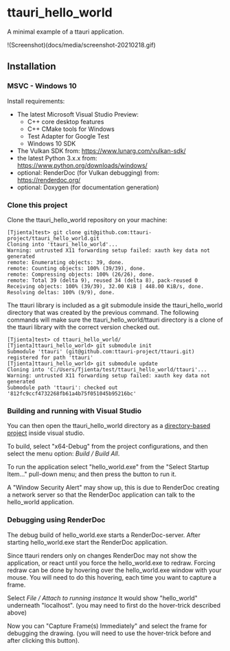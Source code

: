 # ttauri_hello_world
A minimal example of a ttauri application.

!(Screenshot)(docs/media/screenshot-20210218.gif)

Installation
------------

### MSVC - Windows 10

Install requirements:
 - The latest Microsoft Visual Studio Preview:
   - C++ core desktop features
   - C++ CMake tools for Windows
   - Test Adapter for Google Test
   - Windows 10 SDK
 - The Vulkan SDK from: https://www.lunarg.com/vulkan-sdk/
 - the latest Python 3.x.x from: https://www.python.org/downloads/windows/
 - optional: RenderDoc (for Vulkan debugging) from: https://renderdoc.org/
 - optional: Doxygen (for documentation generation)

### Clone this project

Clone the ttauri_hello_world repository on your machine:

```no_syntax
[Tjienta]test> git clone git@github.com:ttauri-project/ttauri_hello_world.git
Cloning into 'ttauri_hello_world'...
Warning: untrusted X11 forwarding setup failed: xauth key data not generated
remote: Enumerating objects: 39, done.
remote: Counting objects: 100% (39/39), done.
remote: Compressing objects: 100% (26/26), done.
remote: Total 39 (delta 9), reused 34 (delta 8), pack-reused 0
Receiving objects: 100% (39/39), 32.00 KiB | 448.00 KiB/s, done.
Resolving deltas: 100% (9/9), done.
```

The ttauri library is included as a git submodule inside the ttauri_hello_world
directory that was created by the previous command. The following commands will
make sure the ttauri_hello_world/ttauri directory is a clone of the ttauri library
with the correct version checked out.

```no_syntax
[Tjienta]test> cd ttauri_hello_world/
[Tjienta]ttauri_hello_world> git submodule init
Submodule 'ttauri' (git@github.com:ttauri-project/ttauri.git) registered for path 'ttauri'
[Tjienta]ttauri_hello_world> git submodule update
Cloning into 'C:/Users/Tjienta/test/ttauri_hello_world/ttauri'...
Warning: untrusted X11 forwarding setup failed: xauth key data not generated
Submodule path 'ttauri': checked out '812fc9ccf4732268fb61a4b75f051045b95216bc'
```

### Building and running with Visual Studio
You can then open the ttauri\_hello\_world directory as a [directory-based project] inside visual studio.

To build, select "x64-Debug" from the project configurations, and then select
the menu option: _Build / Build All_.

To run the application select "hello\_world.exe" from the "Select Startup Item..." pull-down menu; and then press the button to run it.

A "Window Security Alert" may show up, this is due to RenderDoc creating a
network server so that the RenderDoc application can talk to the hello\_world
application.

### Debugging using RenderDoc
The debug build of hello\_world.exe starts a RenderDoc-server. After starting
hello\_world.exe start the RenderDoc application.

Since ttauri renders only on changes RenderDoc may not show the application,
or react until you force the hello\_world.exe to redraw. Forcing redraw can
be done by hovering over the hello\_world.exe window with your mouse.
You will need to do this hovering, each time you want to capture a frame.

Select _File / Attach to running instance_ It would show "hello\_world" underneath "localhost". (you may need to first do the hover-trick described above)

Now you can "Capture Frame(s) Immediately" and select the frame for debugging
the drawing. (you will need to use the hover-trick before and after clicking
this button).

[directory-based project]: https://docs.microsoft.com/en-us/visualstudio/ide/develop-code-in-visual-studio-without-projects-or-solutions?view=vs-2019
